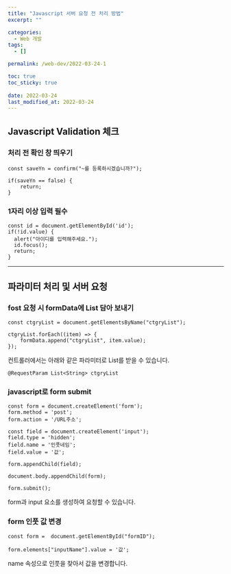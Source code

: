 ```yaml
---
title: "Javascript 서버 요청 전 처리 방법"
excerpt: ""

categories:
  - Web 개발
tags:
  - []

permalink: /web-dev/2022-03-24-1

toc: true
toc_sticky: true
 
date: 2022-03-24
last_modified_at: 2022-03-24
---
```


## Javascript Validation 체크

### 처리 전 확인 창 띄우기
```
const saveYn = confirm("~를 등록하시겠습니까?");

if(saveYn == false) {
    return;
}
```

### 1자리 이상 입력 필수
```
const id = document.getElementById('id');
if(!id.value) {
  alert("아이디를 입력해주세요.");
  id.focus();
  return;
}
```

---

## 파라미터 처리 및 서버 요청

### fost 요청 시 formData에 List 담아 보내기
```
const ctgryList = document.getElementsByName("ctgryList");

ctgryList.forEach((item) => {
    formData.append("ctgryList", item.value);
});
```
컨트롤러에서는 아래와 같은 파라미터로 List를 받을 수 있습니다.
```
@RequestParam List<String> ctgryList
```

### javascript로 form submit
```
const form = document.createElement('form');
form.method = 'post';
form.action = '/URL주소';

const field = document.createElement('input');
field.type = 'hidden';
field.name = '인풋네임';
field.value = '값';

form.appendChild(field);

document.body.appendChild(form);

form.submit();
```
form과 input 요소를 생성하여 요청할 수 있습니다.

### form 인풋 값 변경
```
const form =  document.getElementById("formID");
			
form.elements["inputName"].value = '값';
```
name 속성으로 인풋을 찾아서 값을 변경합니다.